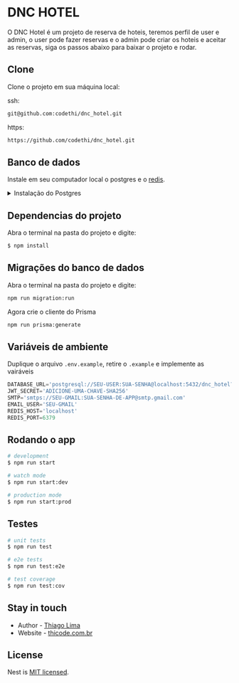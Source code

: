 # DNC HOTEL

O DNC Hotel é um projeto de reserva de hoteis, teremos perfil de user e admin, o user pode fazer reservas e o admin pode criar os hoteis e aceitar as reservas, siga os passos abaixo para baixar o projeto e rodar.

## Clone

Clone o projeto em sua máquina local:

ssh:

```bash
git@github.com:codethi/dnc_hotel.git
```
https:

```bash
https://github.com/codethi/dnc_hotel.git
```

## Banco de dados

Instale em seu computador local o postgres e o [redis](https://redis.io/docs/latest/develop/).

<details>
<summary>Instalação do Postgres</summary>

Uma das formas de usar o banco de dados Postgres é instalá-lo em seu computador, mas isso depende do ambiente que você está.

Além de instalar, você precisa saber qual o usuário padrão do postgres no seu computador e é necessário criar uma senha para ele.

No passo a passo abaixo você pode encontrar o que precisa para toda essa instalação.

<details>
<summary>Windows</summary>

### Windows

1. **Baixar o instalador:**
    - Acesse o site oficial do PostgreSQL: <https://www.postgresql.org/download/>
    - Selecione Windows e baixe o instalador.
2. **Instalar o PostgreSQL:**
    - Execute o instalador baixado.
    - Siga os passos do instalador e mantenha as configurações padrão.
    - Anote a senha do usuário `postgres` que você definir durante a instalação.
3. **Executar o PostgreSQL:**
    - Abra o `pgAdmin` ou o `SQL Shell (psql)` que foram instalados com o PostgreSQL.
    - Para o `SQL Shell (psql)`, insira a senha do usuário `postgres` quando solicitado.
4. **Verificar usuário e alterar senha:**
    - No `SQL Shell (psql)`, insira os seguintes comandos:

        ```sql
        \\du  -- Lista os usuários
        ALTER USER postgres PASSWORD 'nova_senha';
        
        ```
</details>

<details>
<summary>macOS</summary>

### macOS

1. **Usar Homebrew para instalar:**
    - Se ainda não tiver o Homebrew instalado, instale-o com:

        ```
        /bin/bash -c "$(curl -fsSL <https://raw.githubusercontent.com/Homebrew/install/HEAD/install.sh>)"
        ```

    - Instale o PostgreSQL:

        ```
        brew install postgresql
        ```

2. **Iniciar o PostgreSQL:**
    - Inicie o serviço do PostgreSQL:

        ```
        brew services start postgresql
        ```

3. **Executar o PostgreSQL:**
    - Acesse o `psql`:

        ```
        psql postgres
        ```

4. **Verificar usuário e alterar senha:**
    - No `psql`, insira os seguintes comandos:

        ```sql
        \\du  -- Lista os usuários
        ALTER USER postgres PASSWORD 'nova_senha';
        ```
</details>

<details>
<summary>Linux</summary>

### Linux

1. **Usar o gerenciador de pacotes para instalar:**
    - **Debian/Ubuntu:**

        ```
        sudo apt update
        sudo apt install postgresql postgresql-contrib
        ```

    - **Fedora:**

        ```
        sudo dnf install postgresql-server postgresql-contrib
        sudo postgresql-setup --initdb
        ```

    - **CentOS/RHEL:**

        ```
        sudo yum install postgresql-server postgresql-contrib
        sudo postgresql-setup initdb
        ```

2. **Iniciar o PostgreSQL:**
    - **Debian/Ubuntu:**

        ```
        sudo systemctl start postgresql
        sudo systemctl enable postgresql
        ```

    - **Fedora/CentOS/RHEL:**

        ```
        sudo systemctl start postgresql
        sudo systemctl enable postgresql
        ```

3. **Executar o PostgreSQL:**
    - Acesse o `psql`:

        ```
        sudo -i -u postgres
        psql
        ```

4. **Verificar usuário e alterar senha:**
    - No `psql`, insira os seguintes comandos:

        ```sql
        \\du  -- Lista os usuários
        ALTER USER postgres PASSWORD 'nova_senha';
        ```

</details>

</details>

## Dependencias do projeto

Abra o terminal na pasta do projeto e digite:

```bash
$ npm install
```

## Migrações do banco de dados

Abra o terminal na pasta do projeto e digite:


```bash
npm run migration:run
```
Agora crie o cliente do Prisma

```bash
npm run prisma:generate
```

## Variáveis de ambiente

Duplique o arquivo `.env.example`, retire o `.example` e implemente as vairáveis

```ts
DATABASE_URL='postgresql://SEU-USER:SUA-SENHA@localhost:5432/dnc_hotel?schema=public'
JWT_SECRET='ADICIONE-UMA-CHAVE-SHA256'
SMTP='smtps://SEU-GMAIL:SUA-SENHA-DE-APP@smtp.gmail.com'
EMAIL_USER='SEU-GMAIL'
REDIS_HOST='localhost'
REDIS_PORT=6379
```

## Rodando o app

```bash
# development
$ npm run start

# watch mode
$ npm run start:dev

# production mode
$ npm run start:prod
```

## Testes

```bash
# unit tests
$ npm run test

# e2e tests
$ npm run test:e2e

# test coverage
$ npm run test:cov
```


## Stay in touch

- Author - [Thiago Lima](https://www.linkedin.com/in/thicode/)
- Website - [thicode.com.br](https://www.thicode.com.br/links)

## License

Nest is [MIT licensed](LICENSE).
